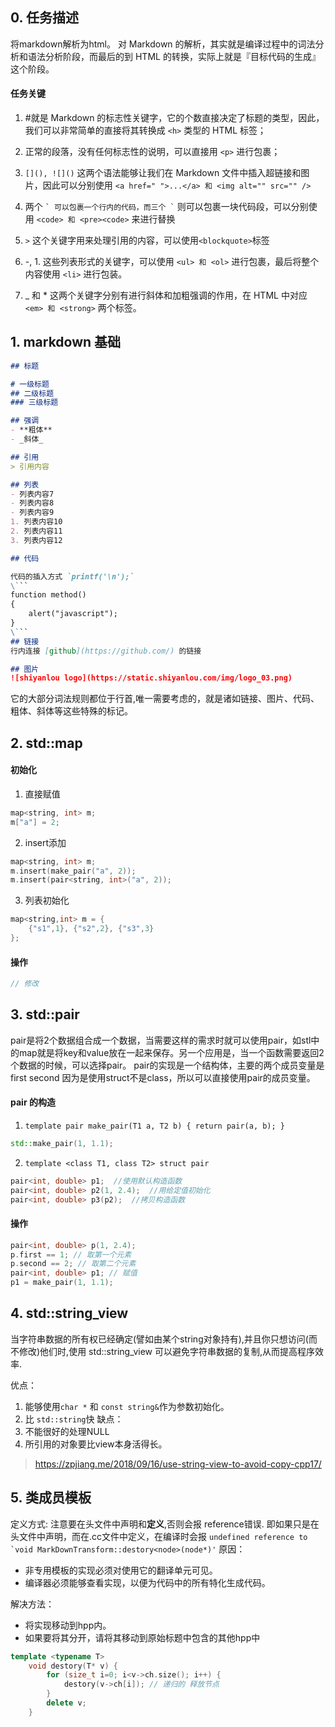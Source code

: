 ## 0. 任务描述
将markdown解析为html。
对 Markdown 的解析，其实就是编译过程中的词法分析和语法分析阶段，而最后的到 HTML 的转换，实际上就是『目标代码的生成』这个阶段。
#### 任务关键

1. #就是 Markdown 的标志性关键字，它的个数直接决定了标题的类型，因此，我们可以非常简单的直接将其转换成 ``<h>`` 类型的 HTML 标签；

2. 正常的段落，没有任何标志性的说明，可以直接用 ``<p>`` 进行包裹；

3. ``[](), ![]()`` 这两个语法能够让我们在 Markdown 文件中插入超链接和图片，因此可以分别使用 ``<a href=" ">...</a> 和 <img alt="" src="" />``

4. 两个 `` ` 可以包裹一个行内的代码，而三个 ` `` 则可以包裹一块代码段，可以分别使用 `` <code> 和 <pre><code> `` 来进行替换

5. ``>`` 这个关键字用来处理引用的内容，可以使用`` <blockquote> ``标签

6. -, 1. 这些列表形式的关键字，可以使用 ``<ul> 和 <ol>`` 进行包裹，最后将整个内容使用 ``<li>`` 进行包装。

7. _ 和 * 这两个关键字分别有进行斜体和加粗强调的作用，在 HTML 中对应 ``<em> 和 <strong>`` 两个标签。


## 1. markdown 基础
```md
## 标题

# 一级标题
## 二级标题
### 三级标题

## 强调
- **粗体**
- _斜体_

## 引用
> 引用内容

## 列表
- 列表内容7
- 列表内容8
- 列表内容9
1. 列表内容10
2. 列表内容11
3. 列表内容12

## 代码

代码的插入方式 `printf('\n');`
\```
function method()
{
    alert("javascript");
}
\```
## 链接
行内连接 [github](https://github.com/) 的链接

## 图片
![shiyanlou logo](https://static.shiyanlou.com/img/logo_03.png)
```
它的大部分词法规则都位于行首,唯一需要考虑的，就是诸如链接、图片、代码、粗体、斜体等这些特殊的标记。


## 2. std::map


#### 初始化
1. 直接赋值
```c++
map<string, int> m;
m["a"] = 2;
```
2. insert添加
```c++
map<string, int> m;
m.insert(make_pair("a", 2));
m.insert(pair<string, int>("a", 2));
```
3. 列表初始化
```c++
map<string,int> m = {
    {"s1",1}, {"s2",2}, {"s3",3}
};
```

#### 操作
```c++
// 修改

```

## 3. std::pair

pair是将2个数据组合成一个数据，当需要这样的需求时就可以使用pair，如stl中的map就是将key和value放在一起来保存。另一个应用是，当一个函数需要返回2个数据的时候，可以选择pair。 pair的实现是一个结构体，主要的两个成员变量是first second 因为是使用struct不是class，所以可以直接使用pair的成员变量。

#### pair 的构造
1. ``template pair make_pair(T1 a, T2 b) { return pair(a, b); }``
```c++
std::make_pair(1, 1.1);
```

2. ``template <class T1, class T2> struct pair``
```  c++   
pair<int, double> p1;  //使用默认构造函数
pair<int, double> p2(1, 2.4);  //用给定值初始化
pair<int, double> p3(p2);  //拷贝构造函数
```

#### 操作
```  c++   
pair<int, double> p(1, 2.4); 
p.first == 1; // 取第一个元素
p.second == 2; // 取第二个元素
pair<int, double> p1; // 赋值
p1 = make_pair(1, 1.1);
```


## 4. std::string_view 
当字符串数据的所有权已经确定(譬如由某个string对象持有),并且你只想访问(而不修改)他们时,使用 std::string_view 可以避免字符串数据的复制,从而提高程序效率.

优点：
1. 能够使用``char *`` 和 ``const string&``作为参数初始化。
2. 比 ``std::string``快
缺点：
1. 不能很好的处理NULL
2. 所引用的对象要比view本身活得长。
> https://zpjiang.me/2018/09/16/use-string-view-to-avoid-copy-cpp17/


## 5. 类成员模板
定义方式: 注意要在头文件中声明和**定义**,否则会报 reference错误.
即如果只是在头文件中声明，而在.cc文件中定义，在编译时会报 ``undefined reference to `void MarkDownTransform::destory<node>(node*)'``
原因：
* 非专用模板的实现必须对使用它的翻译单元可见。
* 编译器必须能够查看实现，以便为代码中的所有特化生成代码。

解决方法：
* 将实现移动到hpp内。
* 如果要将其分开，请将其移动到原始标题中包含的其他hpp中

```c++
template <typename T>
    void destory(T* v) {
        for (size_t i=0; i<v->ch.size(); i++) {
            destory(v->ch[i]); // 递归的 释放节点
        }
        delete v;
    }
```